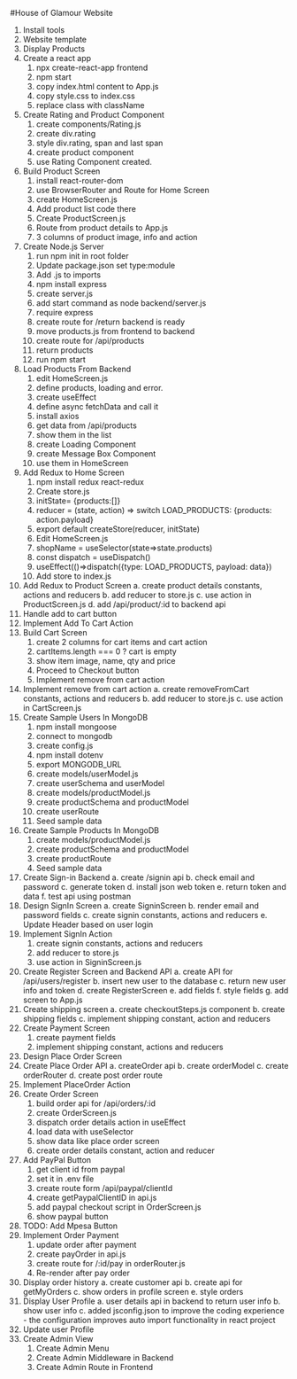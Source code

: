 #House of Glamour Website

1. Install tools
2. Website template
3. Display Products
4. Create a react app
   1. npx create-react-app frontend
   2. npm start
   3. copy index.html content to App.js
   4. copy style.css to index.css
   5. replace class with className
5. Create Rating and Product Component
   1. create components/Rating.js
   2. create div.rating
   3. style div.rating, span and last span
   4. create product component
   5. use Rating Component created.
6. Build Product Screen
   1. install react-router-dom
   2. use BrowserRouter and Route for Home Screen
   3. create HomeScreen.js
   4. Add product list code there
   5. Create ProductScreen.js
   6. Route from product details to App.js
   7. 3 columns of product image, info and action
7. Create Node.js Server
   1. run npm init in root folder
   2. Update package.json set type:module
   3. Add .js to imports
   4. npm install express
   5. create server.js
   6. add start command as node backend/server.js
   7. require express
   8. create route for /return backend is ready
   9. move products.js from frontend to backend
   10. create route for /api/products
   11. return products
   12. run npm start
8. Load Products From Backend
   1. edit HomeScreen.js
   2. define products, loading and error.
   3. create useEffect
   4. define async fetchData and call it
   5. install axios
   6. get data from /api/products
   7. show them in the list
   8. create Loading Component
   9. create Message Box Component
   10. use them in HomeScreen
9. Add Redux to Home Screen
   1. npm install redux react-redux
   2. Create store.js
   3. initState= {products:[]}
   4. reducer = (state, action) => switch LOAD_PRODUCTS: {products: action.payload}
   5. export default createStore(reducer, initState)
   6. Edit HomeScreen.js
   7. shopName = useSelector(state=>state.products)
   8. const dispatch = useDispatch()
   9. useEffect(()=>dispatch({type: LOAD_PRODUCTS, payload: data})
   10. Add store to index.js
10. Add Redux to Product Screen
    a. create product details constants, actions and reducers
    b. add reducer to store.js
    c. use action in ProductScreen.js
    d. add /api/product/:id to backend api
11. Handle add to cart button
12. Implement Add To Cart Action
13. Build Cart Screen
    1. create 2 columns for cart items and cart action
    2. cartItems.length === 0 ? cart is empty
    3. show item image, name, qty and price
    4. Proceed to Checkout button
    5. Implement remove from cart action
14. Implement remove from cart action
    a. create removeFromCart constants, actions and reducers
    b. add reducer to store.js
    c. use action in CartScreen.js
15. Create Sample Users In MongoDB
    1. npm install mongoose
    2. connect to mongodb
    3. create config.js
    4. npm install dotenv
    5. export MONGODB_URL
    6. create models/userModel.js
    7. create userSchema and userModel
    8. create models/productModel.js
    9. create productSchema and productModel
    10. create userRoute
    11. Seed sample data
16. Create Sample Products In MongoDB
    1. create models/productModel.js
    2. create productSchema and productModel
    3. create productRoute
    4. Seed sample data
17. Create Sign-in Backend
    a. create /signin api
    b. check email and password
    c. generate token
    d. install json web token
    e. return token and data
    f. test api using postman
18. Design SignIn Screen
    a. create SigninScreen
    b. render email and password fields
    c. create signin constants, actions and reducers
    e. Update Header based on user login
19. Implement SignIn Action
    1. create signin constants, actions and reducers
    2. add reducer to store.js
    3. use action in SigninScreen.js
20. Create Register Screen and Backend API
    a. create API for /api/users/register
    b. insert new user to the database
    c. return new user info and token
    d. create RegisterScreen
    e. add fields
    f. style fields
    g. add screen to App.js
21. Create shipping screen
    a. create checkoutSteps.js component
    b. create shipping fields
    c. implement shipping constant, action and reducers
22. Create Payment Screen
    1. create payment fields
    2. implement shipping constant, actions and reducers
23. Design Place Order Screen
24. Create Place Order API
    a. createOrder api
    b. create orderModel
    c. create orderRouter
    d. create post order route
25. Implement PlaceOrder Action
26. Create Order Screen
    1. build order api for /api/orders/:id
    2. create OrderScreen.js
    3. dispatch order details action in useEffect
    4. load data with useSelector
    5. show data like place order screen
    6. create order details constant, action and reducer
27. Add PayPal Button
    1. get client id from paypal
    2. set it in .env file
    3. create route form /api/paypal/clientId
    4. create getPaypalClientID in api.js
    5. add paypal checkout script in OrderScreen.js
    6. show paypal button
28. TODO: Add Mpesa Button
29. Implement Order Payment
    1. update order after payment
    2. create payOrder in api.js
    3. create route for /:id/pay in orderRouter.js
    4. Re-render after pay order
30. Display order history
    a. create customer api
    b. create api for getMyOrders
    c. show orders in profile screen
    e. style orders
31. Display User Profile
    a. user details api in backend to return user info
    b. show user info
    c. added jsconfig.json to improve the coding experience - the configuration improves auto import functionality in react project
32. Update user Profile
33. Create Admin View
    1. Create Admin Menu
    2. Create Admin Middleware in Backend
    3. Create Admin Route in Frontend
